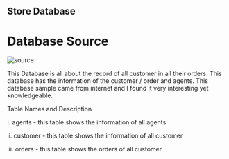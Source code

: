 ## Store Database

# Database Source

![source](https://user-images.githubusercontent.com/73158904/103331945-178a5b00-4aa3-11eb-8a9d-590c59a86c44.png)

This Database is all about the record of all customer in all their orders. This database has the information of the customer / order and agents. This database sample came from internet and I found it very interesting yet knowledgeable.

Table Names and Description

  i. agents - this table shows the information of all agents

  ii. customer - this table shows the information of all customer

  iii. orders - this table shows the orders of all customer
